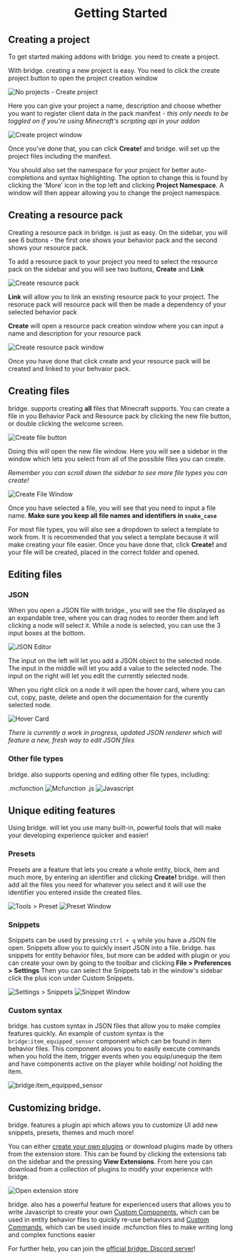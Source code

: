<h1 align="center">Getting Started</h1>

## Creating a project

To get started making addons with bridge. you need to create a project.

With bridge. creating a new project is easy.
You need to click the create project button to open the project creation window

![No projects - Create project](https://github.com/bridge-core/bridge./blob/dev/images/getting_started_1.png)

Here you can give your project a name, description and choose whether you want to register client data in the pack manifest - _this only needs to be toggled on if you're using Minecraft's scripting api in your addon_

![Create project window](https://github.com/bridge-core/bridge./blob/dev/images/getting_started_2.png)

Once you've done that, you can click **Create!** and bridge. will set up the project files including the manifest.

You should also set the namespace for your project for better auto-completions and syntax highlighting. The option to change this is found by clicking the 'More' icon in the top left and clicking **Project Namespace**. A window will then appear allowing you to change the project namespace.

## Creating a resource pack

Creating a resource pack in bridge. is just as easy.
On the sidebar, you will see 6 buttons - the first one shows your behavior pack and the second shows your resource pack.

To add a resource pack to your project you need to select the resource pack on the sidebar and you will see two buttons, **Create** and **Link**

![Create resource pack](https://github.com/bridge-core/bridge./blob/dev/images/getting_started_3.png)

**Link** will allow you to link an existing resource pack to your project. The resoruce pack will resource pack will then be made a dependency of your selected behavior pack

**Create** will open a resource pack creation window where you can input a name and description for your resource pack

![Create resource pack window](https://github.com/bridge-core/bridge./blob/dev/images/getting_started_4.png)

Once you have done that click create and your resource pack will be created and linked to your behvaior pack.

## Creating files

bridge. supports creating **all** files that Minecraft supports.
You can create a file in you Behavior Pack and Resource pack by clicking the new file button, or double clicking the welcome screen.

![Create file button](https://github.com/bridge-core/bridge./blob/dev/images/getting_started_5.png)

Doing this will open the new file window. Here you will see a sidebar in the window which lets you select from all of the possible files you can create.

_Remember you can scroll down the sidebar to see more file types you can create!_

![Create File Window](https://github.com/bridge-core/bridge./blob/dev/images/getting_started_6.png)

Once you have selected a file, you will see that you need to input a file name.
**Make sure you keep all file names and identifiers in `snake_case`**

For most file types, you will also see a dropdown to select a template to work from. It is recommended that you select a template because it will make creating your file easier.
Once you have done that, click **Create!** and your file will be created, placed in the correct folder and opened.

## Editing files

### JSON

When you open a JSON file with bridge., you will see the file displayed as an expandable tree, where you can drag nodes to reorder them and left clicking a node will select it. While a node is selected, you can use the 3 input boxes at the bottom.

![JSON Editor](https://github.com/bridge-core/bridge./blob/dev/images/getting_started_7.png)

The input on the left will let you add a JSON object to the selected node.
The input in the middle will let you add a value to the selected node.
The input on the right will let you edit the currently selected node.

When you right click on a node it will open the hover card, where you can cut, copy, paste, delete and open the documentaion for the curently selected node.

![Hover Card](https://github.com/bridge-core/bridge./blob/dev/images/getting_started_8.png)

_There is currently a work in progress, updated JSON renderer which will feature a new, fresh way to edit JSON files_

### Other file types

bridge. also supports opening and editing other file types, including:

.mcfunction
![Mcfunction](https://github.com/bridge-core/bridge./blob/dev/images/getting_started_9.png)
.js
![Javascript](https://github.com/bridge-core/bridge./blob/dev/images/getting_started_10.png)

## Unique editing features

Using bridge. will let you use many built-in, powerful tools that will make your developing experience quicker and easier!

### Presets

Presets are a feature that lets you create a whole entity, block, item and much more, by entering an identifier and clicking **Create!** bridge. will then add all the files you need for whatever you select and it will use the identifier you entered inside the created files.

![Tools > Preset](https://github.com/bridge-core/bridge./blob/dev/images/getting_started_11.png)
![Preset Window](https://github.com/bridge-core/bridge./blob/dev/images/getting_started_12.png)

### Snippets

Snippets can be used by pressing `ctrl + q` while you have a JSON file open. Snippets allow you to quickly insert JSON into a file. bridge. has snippets for entity behavior files, but more can be added with plugin or you can create your own by going to the toolbar and clicking **File > Preferences > Settings** Then you can select the Snippets tab in the window's sidebar click the plus icon under Custom Snippets.

![Settings > Snippets](https://github.com/bridge-core/bridge./blob/dev/images/getting_started_13.png)
![Snippet Window](https://github.com/bridge-core/bridge./blob/dev/images/getting_started_14.png)

### Custom syntax

bridge. has custom syntax in JSON files that allow you to make complex features quickly.
An example of custom syntax is the `bridge:item_equipped_sensor` component which can be found in item behavior files. This component aloows you to easily execute commands when you hold the item, trigger events when you equip/unequip the item and have components active on the player while holding/ not holding the item.

![bridge:item_equipped_sensor](https://github.com/bridge-core/bridge./blob/dev/images/getting_started_15.png)

## Customizing bridge.

bridge. features a plugin api which allows you to customize UI add new snippets, presets, themes and much more!

You can either <a href="https://github.com/bridge-core/bridge./blob/master/plugin_docs/main.md">create your own plugins</a> or download plugins made by others from the extension store.
This can be found by clicking the extensions tab on the sidebar and the pressing **View Extensions**. From here you can download from a collection of plugins to modify your experience with bridge.

![Open extension store](https://github.com/bridge-core/bridge./blob/dev/images/getting_started_16.png)

bridge. also has a powerful feature for experienced users that allows you to write Javascript to create your own <a href="https://github.com/bridge-core/bridge./blob/master/plugin_docs/custom_components.md">Custom Components</a>, which can be used in entity behavior files to quickly re-use behaviors and <a href="https://github.com/bridge-core/bridge./blob/master/plugin_docs/custom_commands.md">Custom Commands</a>, which can be used inside .mcfunction files to make writing long and complex functions easier

For further help, you can join the <a href="https://discord.gg/jj2PmqU">official bridge. Discord server</a>!
